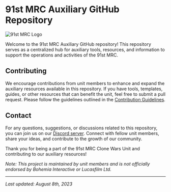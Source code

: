 # 91st MRC Auxiliary GitHub Repository

![91st MRC Logo](../logo.png)

Welcome to the 91st MRC Auxiliary GitHub repository! This repository serves as a centralized hub for auxiliary tools, resources, and information to support the operations and activities of the 91st MRC.

## Contributing

We encourage contributions from unit members to enhance and expand the auxiliary resources available in this repository. If you have tools, templates, guides, or other resources that can benefit the unit, feel free to submit a pull request. Please follow the guidelines outlined in the [Contribution Guidelines](./CONTRIBUTING.md).

## Contact

For any questions, suggestions, or discussions related to this repository, you can join us on our [Discord server](TODO). Connect with fellow unit members, share your ideas, and contribute to the growth of our community.

Thank you for being a part of the 91st MRC Clone Wars Unit and contributing to our auxiliary resources!

*Note: This project is maintained by unit members and is not officially endorsed by Bohemia Interactive or Lucasfilm Ltd.*

---
*Last updated: August 8th, 2023*